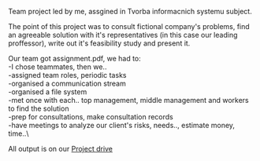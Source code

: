   Team project led by me, assgined in Tvorba informacnich systemu subject.


  The point of this project was to consult
fictional company's problems, find an agreeable solution with it's representatives (in this case our leading proffessor), write out it's feasibility study and present it.


  Our team got assignment.pdf, we had to:\
     -I chose teammates, then we..\
     -assigned team roles, periodic tasks\
     -organised a communication stream\
     -organised a file system\
     -met once with each.. top management, middle management and workers to find the solution\
     -prep for consultations, make consultation records\
     -have meetings to analyze our client's risks, needs.., estimate money, time..\


All output is on our [Project drive](URL=https://drive.google.com/drive/u/1/folders/1JMW7X5ge1j9NGsz1zEmT6T3FunH-iISY)
